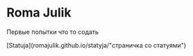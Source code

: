 

# Roma Julik
Первые попытки что то содать

[Statuja](romajulik.github.io/statyja/"страничка со статуями")
